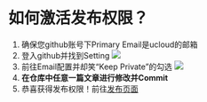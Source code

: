 # 如何激活发布权限？

1. 确保您github账号下Primary Email是ucloud的邮箱
2. 登入github并找到Setting
![](../docs_new/images/setting.jpg)
3. 前往Email配置并却笑“Keep Private”的勾选
![](../docs_new/images/keep-private.jpg)
4. **在仓库中任意一篇文章进行修改并Commit**
5. 恭喜获得发布权限！前往[发布页面](https://cms-docs.ucloudadmin.com/ucpublishnew.html)
